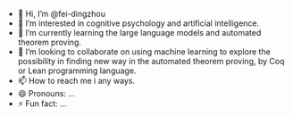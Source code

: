 - 👋 Hi, I’m @fei-dingzhou
- 👀 I’m interested in cognitive psychology and artificial intelligence.
- 🌱 I’m currently learning the large language models and automated theorem proving.
- 💞️ I’m looking to collaborate on using machine learning to explore the possibility in finding new way in the automated theorem proving, by Coq or Lean programming language.
- 📫 How to reach me i any ways.
- 😄 Pronouns: ...
- ⚡ Fun fact: ...

<!---
fei-dingzhou/fei-dingzhou is a ✨ special ✨ repository because its `README.md` (this file) appears on your GitHub profile.
You can click the Preview link to take a look at your changes.
--->
